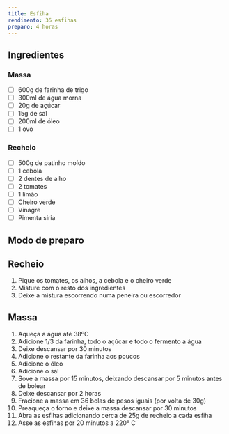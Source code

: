 ```yaml
---
title: Esfiha
rendimento: 36 esfihas
preparo: 4 horas
---
```


## Ingredientes

### Massa
- [ ] 600g de farinha de trigo
- [ ] 300ml de água morna
- [ ] 20g de açúcar 
- [ ] 15g de sal
- [ ] 200ml de óleo 
- [ ] 1 ovo

### Recheio
- [ ] 500g de patinho moído
- [ ] 1 cebola
- [ ] 2 dentes de alho
- [ ] 2 tomates
- [ ] 1 limão
- [ ] Cheiro verde
- [ ] Vinagre
- [ ] Pimenta siria

## Modo de preparo

## Recheio
1. Pique os tomates, os alhos, a cebola e o cheiro verde
2. Misture com o resto dos ingredientes
3. Deixe a mistura escorrendo numa peneira ou escorredor
## Massa
1. Aqueça a água até 38ºC
2. Adicione 1/3 da farinha, todo o açúcar e todo o fermento a água
3. Deixe descansar por 30 minutos
4. Adicione o restante da farinha aos poucos
5. Adicione o óleo
6. Adicione o sal
7. Sove a massa por 15 minutos, deixando descansar por 5 minutos antes de bolear
8. Deixe descansar por 2 horas
9. Fracione a massa em 36 bolas de pesos iguais (por volta de 30g)
10. Preaqueça o forno e deixe a massa descansar por 30 minutos
11. Abra as esfihas adicionando cerca de 25g de recheio a cada esfiha
12. Asse as esfihas por 20 minutos a 220° C